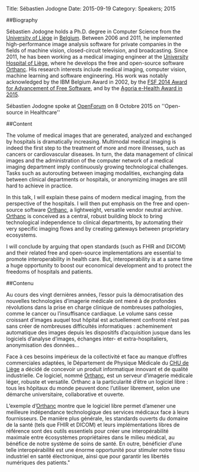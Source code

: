 Title: Sébastien Jodogne
Date: 2015-09-19
Category: Speakers; 2015

##Biography

Sébastien Jodogne holds a Ph.D. degree in Computer Science from the 
[University of Liège](http://ulg.ac.be) in [Belgium](http://belgium.be). 
Between 2006 and 2011, he implemented 
high-performance image analysis software for private companies in the 
fields of machine vision, closed-circuit television, and broadcasting. 
Since 2011, he has been working as a medical imaging engineer at the 
[University Hospital of Liège](http://www.chu.ulg.ac.be/internet), where he develops the free and open-source 
software [Orthanc](http://www.orthanc-server.com/). His research interests include medical imaging, 
computer vision, machine learning and software engineering. His work was 
notably acknowledged by the IBM Belgium Award in 2002, by 
the [FSF 2014 Award for Advancement of Free Software](https://www.fsf.org/news/free-software-award-winners), and by the 
[Agoria e-Health Award in 2015](http://www.agoria.be/en/Liege-University-Hospital-CHU-Liege-wins-the-Agoria-eHealth-Award-for-a-world-first-in-medical-imaging).

Sébastien Jodogne spoke at [OpenForum](http://openforum.be) on 8 Octobre 2015 on ''Open-source in Healthcare''

##Content

The volume of medical images that are generated, analyzed and exchanged 
by hospitals is dramatically increasing. Multimodal medical imaging is 
indeed the first step to the treatment of more and more illnesses, such 
as cancers or cardiovascular diseases. In turn, the data management of 
clinical images and the administration of the computer network of a 
medical imaging department imply continuously growing technological 
challenges. Tasks such as autorouting between imaging modalities, 
exchanging data between clinical departments or hospitals, or 
anonymizing images are still hard to achieve in practice.

In this talk, I will explain these pains of modern medical imaging, 
from the perspective of the hospitals. I will then put emphasis on the 
free and open-source software [Orthanc](http://www.orthanc-server.com/), a lightweight, versatile vendor 
neutral archive. [Orthanc](http://www.orthanc-server.com/) is conceived as a central, robust building 
block to bring technological independence to clinical departments, by 
automating their very specific imaging flows and by creating gateways 
between proprietary ecosystems.

I will conclude by arguing that open standards (such as FHIR and DICOM) 
and their related free and open-source implementations are essential to 
promote interoperability in health care. But, interoperability is at a 
same time a huge opportunity to boost our economical development and to 
protect the freedoms of hospitals and patients.

##Contenu

Au cours des vingt dernières années, l’essor puis la démocratisation 
des nouvelles technologies d’imagerie médicale ont mené à de profondes 
révolutions dans la prise en charge clinique de nombreuses pathologies, 
comme le cancer ou l’insuffisance cardiaque. Le volume sans cesse 
croissant d’images auquel tout hôpital est actuellement confronté 
n’est pas sans créer de nombreuses difficultés informatiques : 
acheminement automatique des images depuis les dispositifs 
d’acquisition jusque dans les logiciels d’analyse d’images, 
échanges inter- et extra-hospitaliers, anonymisation des données…

Face à ces besoins impérieux de la collectivité et face au manque 
d’offres commerciales adaptées, le Département de Physique Médicale du 
[CHU de Liège](http://www.chu.ulg.ac.be/internet) a décidé de concevoir un produit informatique innovant et 
de qualité industrielle. Ce logiciel, nommé [Orthanc](http://www.orthanc-server.com/), est un serveur 
d’imagerie médicale léger, robuste et versatile. Orthanc a la particularité 
d’être un logiciel libre : tous les hôpitaux du monde peuvent donc 
l’utiliser librement, selon une démarche universitaire, collaborative 
et ouverte.

L’exemple d’[Orthanc](http://www.orthanc-server.com/) montre que le logiciel libre permet d’amener 
une meilleure indépendance technologique des services médicaux face 
à leurs fournisseurs. De manière plus générale, les standards ouverts 
du domaine de la santé (tels que FHIR et DICOM) et leurs implémentations 
libres de référence sont des outils essentiels pour créer une 
interopérabilité maximale entre écosystèmes propriétaires dans le 
milieu médical, au bénéfice de notre système de soins de santé. En 
outre, bénéficier d’une telle interopérabilité est une énorme 
opportunité pour stimuler notre tissu industriel en santé électronique, 
ainsi que pour garantir les libertés numériques des patients."


